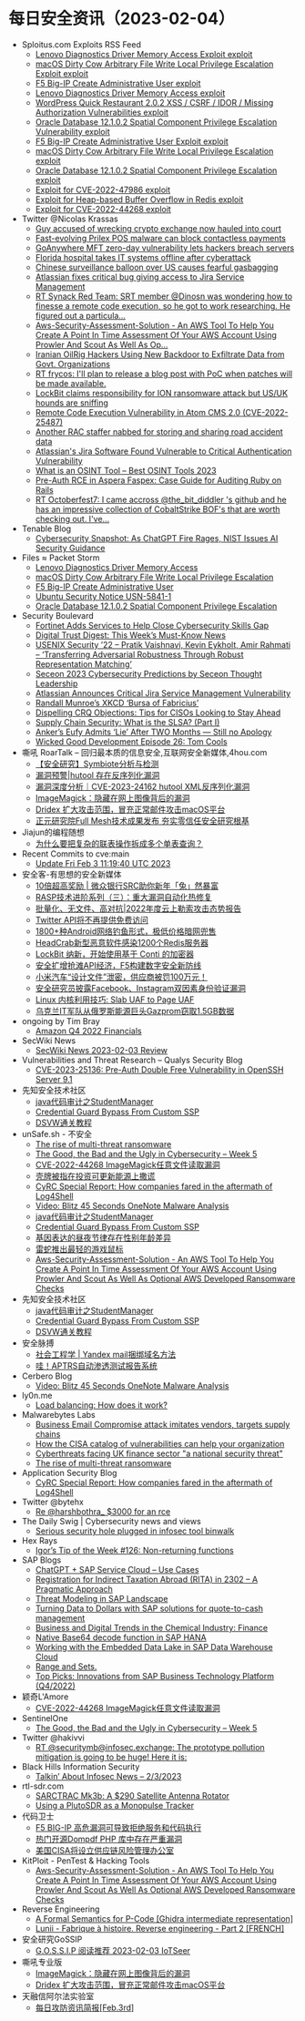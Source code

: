 # 每日安全资讯（2023-02-04）

- Sploitus.com Exploits RSS Feed
  - [Lenovo Diagnostics Driver Memory Access Exploit exploit](https://sploitus.com/exploit?id=1337DAY-ID-38185&utm_source=rss&utm_medium=rss)
  - [macOS Dirty Cow Arbitrary File Write Local Privilege Escalation Exploit exploit](https://sploitus.com/exploit?id=1337DAY-ID-38184&utm_source=rss&utm_medium=rss)
  - [F5 Big-IP Create Administrative User exploit](https://sploitus.com/exploit?id=PACKETSTORM:170847&utm_source=rss&utm_medium=rss)
  - [Lenovo Diagnostics Driver Memory Access exploit](https://sploitus.com/exploit?id=PACKETSTORM:170849&utm_source=rss&utm_medium=rss)
  - [WordPress Quick Restaurant 2.0.2 XSS / CSRF / IDOR / Missing Authorization Vulnerabilities exploit](https://sploitus.com/exploit?id=1337DAY-ID-38181&utm_source=rss&utm_medium=rss)
  - [Oracle Database 12.1.0.2 Spatial Component Privilege Escalation Vulnerability exploit](https://sploitus.com/exploit?id=1337DAY-ID-38182&utm_source=rss&utm_medium=rss)
  - [F5 Big-IP Create Administrative User Exploit exploit](https://sploitus.com/exploit?id=1337DAY-ID-38183&utm_source=rss&utm_medium=rss)
  - [macOS Dirty Cow Arbitrary File Write Local Privilege Escalation exploit](https://sploitus.com/exploit?id=PACKETSTORM:170848&utm_source=rss&utm_medium=rss)
  - [Oracle Database 12.1.0.2 Spatial Component Privilege Escalation exploit](https://sploitus.com/exploit?id=PACKETSTORM:170845&utm_source=rss&utm_medium=rss)
  - [Exploit for CVE-2022-47986 exploit](https://sploitus.com/exploit?id=5372E4E5-B707-5E73-B7EA-8EC11F1B8688&utm_source=rss&utm_medium=rss)
  - [Exploit for Heap-based Buffer Overflow in Redis exploit](https://sploitus.com/exploit?id=33469A9E-DEDF-5EAE-882A-C29C8B583C8F&utm_source=rss&utm_medium=rss)
  - [Exploit for CVE-2022-44268 exploit](https://sploitus.com/exploit?id=02166507-C251-58EA-80F1-D6A0E57EBE9F&utm_source=rss&utm_medium=rss)
- Twitter @Nicolas Krassas
  - [Guy accused of wrecking crypto exchange now hauled into court](https://twitter.com/Dinosn/status/1621615171121684481)
  - [Fast-evolving Prilex POS malware can block contactless payments](https://twitter.com/Dinosn/status/1621615099625488386)
  - [GoAnywhere MFT zero-day vulnerability lets hackers breach servers](https://twitter.com/Dinosn/status/1621576901029404675)
  - [Florida hospital takes IT systems offline after cyberattack](https://twitter.com/Dinosn/status/1621576848193855488)
  - [Chinese surveillance balloon over US causes fearful gasbagging](https://twitter.com/Dinosn/status/1621576682736943105)
  - [Atlassian fixes critical bug giving access to Jira Service Management](https://twitter.com/Dinosn/status/1621576615418281985)
  - [RT Synack Red Team: SRT member @Dinosn was wondering how to finesse a remote code execution, so he got to work researching. He figured out a particula...](https://twitter.com/SynackRedTeam/status/1621546564404527105)
  - [Aws-Security-Assessment-Solution - An AWS Tool To Help You Create A Point In Time Assessment Of Your AWS Account Using Prowler And Scout As Well As Op...](https://twitter.com/Dinosn/status/1621536814027735043)
  - [Iranian OilRig Hackers Using New Backdoor to Exfiltrate Data from Govt. Organizations](https://twitter.com/Dinosn/status/1621502078526038016)
  - [RT frycos: I'll plan to release a blog post with PoC when patches will be made available.](https://twitter.com/frycos/status/1621492706752040960)
  - [LockBit claims responsibility for ION ransomware attack but US/UK hounds are sniffing](https://twitter.com/Dinosn/status/1621488090115194880)
  - [Remote Code Execution Vulnerability in Atom CMS 2.0 (CVE-2022-25487)](https://twitter.com/Dinosn/status/1621488035249496064)
  - [Another RAC staffer nabbed for storing and sharing road accident data](https://twitter.com/Dinosn/status/1621487393453875203)
  - [Atlassian's Jira Software Found Vulnerable to Critical Authentication Vulnerability](https://twitter.com/Dinosn/status/1621487329809498114)
  - [What is an OSINT Tool – Best OSINT Tools 2023](https://twitter.com/Dinosn/status/1621369741687357446)
  - [Pre-Auth RCE in Aspera Faspex: Case Guide for Auditing Ruby on Rails](https://twitter.com/Dinosn/status/1621368359806795778)
  - [RT Octoberfest7: I came accross @the_bit_diddler 's github and he has an impressive collection of CobaltStrike BOF's that are worth checking out. I've...](https://twitter.com/Octoberfest73/status/1621325105627369474)
- Tenable Blog
  - [Cybersecurity Snapshot: As ChatGPT Fire Rages, NIST Issues AI Security Guidance](https://www.tenable.com/blog/cybersecurity-snapshot-as-chatgpt-fire-rages-nist-issues-ai-security-guidance)
- Files ≈ Packet Storm
  - [Lenovo Diagnostics Driver Memory Access](https://packetstormsecurity.com/files/170849/cve_2022_3699_lenovo_diagnostics_driver.rb.txt)
  - [macOS Dirty Cow Arbitrary File Write Local Privilege Escalation](https://packetstormsecurity.com/files/170848/mac_dirty_cow.rb.txt)
  - [F5 Big-IP Create Administrative User](https://packetstormsecurity.com/files/170847/f5_create_user.rb.txt)
  - [Ubuntu Security Notice USN-5841-1](https://packetstormsecurity.com/files/170846/USN-5841-1.txt)
  - [Oracle Database 12.1.0.2 Spatial Component Privilege Escalation](https://packetstormsecurity.com/files/170845/oracle12102-escalate.txt)
- Security Boulevard
  - [Fortinet Adds Services to Help Close Cybersecurity Skills Gap](https://securityboulevard.com/2023/02/fortinet-adds-services-to-help-close-cybersecurity-skills-gap/)
  - [Digital Trust Digest: This Week’s Must-Know News](https://securityboulevard.com/2023/02/digital-trust-digest-this-weeks-must-know-news-11/)
  - [USENIX Security ’22 – Pratik Vaishnavi, Kevin Eykholt, Amir Rahmati – ‘Transferring Adversarial Robustness Through Robust Representation Matching’](https://securityboulevard.com/2023/02/usenix-security-22-pratik-vaishnavi-kevin-eykholt-amir-rahmati-transferring-adversarial-robustness-through-robust-representation-matching/)
  - [Seceon 2023 Cybersecurity Predictions by Seceon Thought Leadership](https://securityboulevard.com/2023/02/seceon-2023-cybersecurity-predictions-by-seceon-thought-leadership/)
  - [Atlassian Announces Critical Jira Service Management Vulnerability](https://securityboulevard.com/2023/02/atlassian-announces-critical-jira-service-management-vulnerability/)
  - [Randall Munroe’s XKCD ‘Bursa of Fabricius’](https://securityboulevard.com/2023/02/randall-munroes-xkcd-bursa-of-fabricius/)
  - [Dispelling CRQ Objections: Tips for CISOs Looking to Stay Ahead](https://securityboulevard.com/2023/02/dispelling-crq-objections-tips-for-cisos-looking-to-stay-ahead/)
  - [Supply Chain Security: What is the SLSA? (Part I)](https://securityboulevard.com/2023/02/supply-chain-security-what-is-the-slsa-part-i/)
  - [Anker’s Eufy Admits ‘Lie’ After TWO Months — Still no Apology](https://securityboulevard.com/2023/02/anker-eufy-admits-lie-richixbw/)
  - [Wicked Good Development Episode 26: Tom Cools](https://securityboulevard.com/2023/02/wicked-good-development-episode-26-tom-cools/)
- 嘶吼 RoarTalk – 回归最本质的信息安全,互联网安全新媒体,4hou.com
  - [【安全研究】Symbiote分析与检测](https://www.4hou.com/posts/PJO1)
  - [漏洞预警|hutool 存在反序列化漏洞](https://www.4hou.com/posts/KEwM)
  - [漏洞深度分析｜CVE-2023-24162 hutool XML反序列化漏洞](https://www.4hou.com/posts/LBxX)
  - [ImageMagick：隐藏在网上图像背后的漏洞](https://www.4hou.com/posts/GKpL)
  - [Dridex 扩大攻击范围，冒充正常邮件攻击macOS平台](https://www.4hou.com/posts/r7Op)
  - [正元研究院Full Mesh技术成果发布 夯实零信任安全研究根基](https://www.4hou.com/posts/N1MD)
- Jiajun的编程随想
  - [为什么要把复杂的联表操作拆成多个单表查询？](https://jiajunhuang.com/articles/2023_02_03-mysql.md.html)
- Recent Commits to cve:main
  - [Update Fri Feb  3 11:19:40 UTC 2023](https://github.com/trickest/cve/commit/117b1209e28193fb8f25b4c6234e5b292a528f9a)
- 安全客-有思想的安全新媒体
  - [10倍超高奖励 | 微众银行SRC助你新年「兔」然暴富](https://www.anquanke.com/post/id/285998)
  - [RASP技术进阶系列（三）：重大漏洞自动化热修复](https://www.anquanke.com/post/id/285916)
  - [批量化、无文件、高对抗|2022年度云上勒索攻击态势报告](https://www.anquanke.com/post/id/285989)
  - [Twitter API将不再提供免费访问](https://www.anquanke.com/post/id/285985)
  - [1800+种Android网络钓鱼形式，极低价格暗网兜售](https://www.anquanke.com/post/id/285976)
  - [HeadCrab新型恶意软件感染1200个Redis服务器](https://www.anquanke.com/post/id/285981)
  - [LockBit 纳新，开始使用基于 Conti 的加密器](https://www.anquanke.com/post/id/285970)
  - [安全扩增抢滩API经济，F5构建数字安全新防线](https://www.anquanke.com/post/id/285957)
  - [小米汽车“设计文件”泄密，供应商被罚100万元！](https://www.anquanke.com/post/id/285967)
  - [安全研究员披露Facebook、Instagram双因素身份验证漏洞](https://www.anquanke.com/post/id/285963)
  - [Linux 内核利用技巧: Slab UAF to Page UAF](https://www.anquanke.com/post/id/285919)
  - [乌克兰IT军队从俄罗斯能源巨头Gazprom窃取1.5GB数据](https://www.anquanke.com/post/id/285949)
- ongoing by Tim Bray
  - [Amazon Q4 2022 Financials](https://www.tbray.org/ongoing/When/202x/2023/02/03/Amazon-Q4-2022)
- SecWiki News
  - [SecWiki News 2023-02-03 Review](http://www.sec-wiki.com/?2023-02-03)
- Vulnerabilities and Threat Research – Qualys Security Blog
  - [CVE-2023-25136: Pre-Auth Double Free Vulnerability in OpenSSH Server 9.1](https://blog.qualys.com/category/vulnerabilities-threat-research)
- 先知安全技术社区
  - [java代码审计之StudentManager](https://xz.aliyun.com/t/12105)
  - [Credential Guard Bypass From Custom SSP](https://xz.aliyun.com/t/12104)
  - [DSVW通关教程](https://xz.aliyun.com/t/12103)
- unSafe.sh - 不安全
  - [The rise of multi-threat ransomware](https://buaq.net/go-147893.html)
  - [The Good, the Bad and the Ugly in Cybersecurity – Week 5](https://buaq.net/go-147868.html)
  - [CVE-2022-44268 ImageMagick任意文件读取漏洞](https://buaq.net/go-147876.html)
  - [壳牌被指在投资可更新能源上撒谎](https://buaq.net/go-147861.html)
  - [CyRC Special Report: How companies fared in the aftermath of Log4Shell](https://buaq.net/go-147859.html)
  - [Video: Blitz 45 Seconds OneNote Malware Analysis](https://buaq.net/go-147858.html)
  - [java代码审计之StudentManager](https://buaq.net/go-147864.html)
  - [Credential Guard Bypass From Custom SSP](https://buaq.net/go-147865.html)
  - [基因表达的昼夜节律存在性别年龄差异](https://buaq.net/go-147862.html)
  - [雷蛇推出最轻的游戏鼠标](https://buaq.net/go-147863.html)
  - [Aws-Security-Assessment-Solution - An AWS Tool To Help You Create A Point In Time Assessment Of Your AWS Account Using Prowler And Scout As Well As Optional AWS Developed Ransomware Checks](https://buaq.net/go-147846.html)
- 先知安全技术社区
  - [java代码审计之StudentManager](https://xz.aliyun.com/t/12105)
  - [Credential Guard Bypass From Custom SSP](https://xz.aliyun.com/t/12104)
  - [DSVW通关教程](https://xz.aliyun.com/t/12103)
- 安全脉搏
  - [社会工程学 | Yandex mail捆绑域名方法](https://www.secpulse.com/archives/195343.html)
  - [哇！APTRS自动渗透测试报告系统](https://www.secpulse.com/archives/195332.html)
- Cerbero Blog
  - [Video: Blitz 45 Seconds OneNote Malware Analysis](https://blog.cerbero.io/?p=2522)
- ly0n.me
  - [Load balancing: How does it work?](https://ly0n.me/load-balancing-how-does-it-work/)
- Malwarebytes Labs
  - [Business Email Compromise attack imitates vendors, targets supply chains](https://www.malwarebytes.com/blog/news/2023/02/business-email-compromise-attack-imitates-vendors-targets-supply-chains)
  - [How the CISA catalog of vulnerabilities can help your organization](https://www.malwarebytes.com/blog/news/2023/02/how-the-cisa-catalog-can-help-our-organization)
  - [Cyberthreats facing UK finance sector "a national security threat"](https://www.malwarebytes.com/blog/news/2023/02/financials-are-facing-an-unprecedented-number-of-cybersecurity-threats)
  - [The rise of multi-threat ransomware](https://www.malwarebytes.com/blog/news/2023/02/the-rise-of-multi-threat-ransomware)
- Application Security Blog
  - [CyRC Special Report: How companies fared in the aftermath of Log4Shell](https://www.synopsys.com/blogs/software-security/cyrc-report-log4shell/)
- Twitter @bytehx
  - [Re @harshbothra_ $3000 for an rce](https://twitter.com/bytehx343/status/1621500864501547008)
- The Daily Swig | Cybersecurity news and views
  - [Serious security hole plugged in infosec tool binwalk](https://portswigger.net/daily-swig/serious-security-hole-plugged-in-infosec-tool-binwalk)
- Hex Rays
  - [Igor’s Tip of the Week #126: Non-returning functions](https://hex-rays.com/blog/igors-tip-of-the-week-126-non-returning-functions/)
- SAP Blogs
  - [ChatGPT + SAP Service Cloud – Use Cases](https://blogs.sap.com/2023/02/03/chatgpt-sap-service-cloud-use-cases/)
  - [Registration for Indirect Taxation Abroad (RITA) in 2302 – A Pragmatic Approach](https://blogs.sap.com/2023/02/03/registration-for-indirect-taxation-abroad-rita-in-2302-a-pragmatic-approach/)
  - [Threat Modeling in SAP Landscape](https://blogs.sap.com/2023/02/03/threat-modeling-in-sap-landscape/)
  - [Turning Data to Dollars with SAP solutions for quote-to-cash management](https://blogs.sap.com/2023/02/03/turning-data-to-dollars-with-sap-solutions-for-quote-to-cash-management/)
  - [Business and Digital Trends in the Chemical Industry: Finance](https://blogs.sap.com/2023/02/03/business-and-digital-trends-in-the-chemical-industry-finance/)
  - [Native Base64 decode function in SAP HANA](https://blogs.sap.com/2023/02/03/native-base64-decode-function-in-sap-hana/)
  - [Working with the Embedded Data Lake in SAP Data Warehouse Cloud](https://blogs.sap.com/2023/02/03/working-with-the-embedded-data-lake-in-sap-data-warehouse-cloud/)
  - [Range and Sets.](https://blogs.sap.com/2023/02/03/range-and-sets./)
  - [Top Picks: Innovations from SAP Business Technology Platform (Q4/2022)](https://blogs.sap.com/2023/02/03/top-picks-innovations-from-sap-business-technology-platform-q4-2022/)
- 颖奇L'Amore
  - [CVE-2022-44268 ImageMagick任意文件读取漏洞](https://www.gem-love.com/2023/02/03/CVE-2022-44268-ImageMagick%E4%BB%BB%E6%84%8F%E6%96%87%E4%BB%B6%E8%AF%BB%E5%8F%96%E6%BC%8F%E6%B4%9E/)
- SentinelOne
  - [The Good, the Bad and the Ugly in Cybersecurity – Week 5](https://www.sentinelone.com/blog/the-good-the-bad-and-the-ugly-in-cybersecurity-week-5-4/)
- Twitter @hakivvi
  - [RT @securitymb@infosec.exchange: The prototype pollution mitigation is going to be huge! Here it is:](https://twitter.com/SecurityMB/status/1621302466305298432)
- Black Hills Information Security
  - [Talkin’ About Infosec News – 2/3/2023](https://www.blackhillsinfosec.com/talkin-about-infosec-news-2-3-2023/)
- rtl-sdr.com
  - [SARCTRAC Mk3b: A $290 Satellite Antenna Rotator](https://www.rtl-sdr.com/sarctrac-mk3b-a-290-satellite-antenna-rotator/)
  - [Using a PlutoSDR as a Monopulse Tracker](https://www.rtl-sdr.com/using-a-plutosdr-as-a-monopulse-tracker/)
- 代码卫士
  - [F5 BIG-IP 高危漏洞可导致拒绝服务和代码执行](https://mp.weixin.qq.com/s?__biz=MzI2NTg4OTc5Nw==&mid=2247515460&idx=1&sn=300b30047d4cb364fa903361e05d3052&chksm=ea948c2edde30538eab915c12ac7b6a1d83fe856638e1a22d727813fb060b9c1ad7f612dfa10&scene=58&subscene=0#rd)
  - [热门开源Dompdf PHP 库中存在严重漏洞](https://mp.weixin.qq.com/s?__biz=MzI2NTg4OTc5Nw==&mid=2247515460&idx=2&sn=6ff90ed5a1a5cfe857a4aa75a16def08&chksm=ea948c2edde305386563b822262353daa67aecbbe719fdcbf7b97f402220ee247091ea7aeac0&scene=58&subscene=0#rd)
  - [美国CISA将设立供应链风险管理办公室](https://mp.weixin.qq.com/s?__biz=MzI2NTg4OTc5Nw==&mid=2247515460&idx=3&sn=e88c34df75275d13d1331d4c0714279e&chksm=ea948c2edde305385fc20864a696ea25c625a2e5604742d8d4cd5026ba6afa9d2223e94cf431&scene=58&subscene=0#rd)
- KitPloit - PenTest & Hacking Tools
  - [Aws-Security-Assessment-Solution - An AWS Tool To Help You Create A Point In Time Assessment Of Your AWS Account Using Prowler And Scout As Well As Optional AWS Developed Ransomware Checks](http://www.kitploit.com/2023/02/aws-security-assessment-solution-aws.html)
- Reverse Engineering
  - [A Formal Semantics for P-Code [Ghidra intermediate representation]](https://www.reddit.com/r/ReverseEngineering/comments/10sx4ry/a_formal_semantics_for_pcode_ghidra_intermediate/)
  - [Lunii - Fabrique à histoire. Reverse engineering - Part 2 [FRENCH]](https://www.reddit.com/r/ReverseEngineering/comments/10st2nz/lunii_fabrique_à_histoire_reverse_engineering/)
- 安全研究GoSSIP
  - [G.O.S.S.I.P 阅读推荐 2023-02-03 IoTSeer](https://mp.weixin.qq.com/s?__biz=Mzg5ODUxMzg0Ng==&mid=2247494029&idx=1&sn=98b367c91909687887b34e6c4353d909&chksm=c063c754f7144e429408c2b0a7d49a8674ee83d506625fbc334ebdfc51dc0d2aa2c70637bd90&scene=58&subscene=0#rd)
- 嘶吼专业版
  - [ImageMagick：隐藏在网上图像背后的漏洞](https://mp.weixin.qq.com/s?__biz=MzI0MDY1MDU4MQ==&mid=2247556983&idx=1&sn=6d82fa0da6bbbeab07a1ba623f56f2ee&chksm=e915cf4dde62465b1cc58f2364765a1d318ec8c5e435b4c69e7e3ffb9877567ec2217b2795f8&scene=58&subscene=0#rd)
  - [Dridex 扩大攻击范围，冒充正常邮件攻击macOS平台](https://mp.weixin.qq.com/s?__biz=MzI0MDY1MDU4MQ==&mid=2247556983&idx=2&sn=1702c2663d16aa3ac112c877fd8700ea&chksm=e915cf4dde62465bb30a2ab3d1220d6960924f8363eb00047d6ab16c835527c6d7471fdec1bc&scene=58&subscene=0#rd)
- 天融信阿尔法实验室
  - [每日攻防资讯简报[Feb.3rd]](https://mp.weixin.qq.com/s?__biz=Mzg3MDAzMDQxNw==&mid=2247496069&idx=1&sn=39d412cd1c11d3183733bab0420bb46b&chksm=ce96bcbbf9e135ad76eae7fd95a558e90d9e2a7d801424f8dd1bea778b145165dbdcd9d2285d&scene=58&subscene=0#rd)
